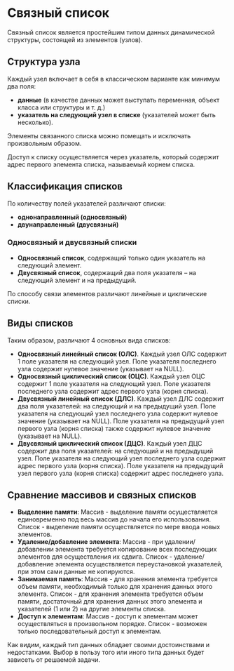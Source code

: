 # Связный список

Связный список является простейшим типом данных динамической структуры, состоящей из элементов (узлов).

## Структура узла

Каждый узел включает в себя в классическом варианте как минимум два поля:

- **данные** (в качестве данных может выступать переменная, объект класса или структуры и т. д.)
- **указатель на следующий узел в списке** (указателей может быть несколько).

Элементы связанного списка можно помещать и исключать произвольным образом.

Доступ к списку осуществляется через указатель, который содержит адрес первого элемента списка, называемый корнем списка.

## Классификация списков

По количеству полей указателей различают списки:

- **однонаправленный (односвязный)**
- **двунаправленный (двусвязный)**

### Односвязный и двусвязный списки

- **Односвязный список**, содержащий только один указатель на следующий элемент.
- **Двусвязный список**, содержащий два поля указателя – на следующий элемент и на предыдущий.

По способу связи элементов различают линейные и циклические списки.

## Виды списков

Таким образом, различают 4 основных вида списков:

- **Односвязный линейный список (ОЛС)**. Каждый узел ОЛС содержит 1 поле указателя на следующий узел. Поле указателя последнего узла содержит нулевое значение (указывает на NULL).
- **Односвязный циклический список (ОЦС)**. Каждый узел ОЦС содержит 1 поле указателя на следующий узел. Поле указателя последнего узла содержит адрес первого узла (корня списка).
- **Двусвязный линейный список (ДЛС)**. Каждый узел ДЛС содержит два поля указателей: на следующий и на предыдущий узел. Поле указателя на следующий узел последнего узла содержит нулевое значение (указывает на NULL). Поле указателя на предыдущий узел первого узла (корня списка) также содержит нулевое значение (указывает на NULL).
- **Двусвязный циклический список (ДЦС)**. Каждый узел ДЦС содержит два поля указателей: на следующий и на предыдущий узел. Поле указателя на следующий узел последнего узла содержит адрес первого узла (корня списка). Поле указателя на предыдущий узел первого узла (корня списка) содержит адрес последнего узла.

## Сравнение массивов и связных списков

- **Выделение памяти**: Массив - выделение памяти осуществляется единовременно под весь массив до начала его использования. Список - выделение памяти осуществляется по мере ввода новых элементов.
- **Удаление/добавление элемента**: Массив - при удалении/добавлении элемента требуется копирование всех последующих элементов для осуществления их сдвига. Список - удаление/добавление элемента осуществляется переустановкой указателей, при этом сами данные не копируются.
- **Занимаемая память**: Массив - для хранения элемента требуется объем памяти, необходимый только для хранения данных этого элемента. Список - для хранения элемента требуется объем памяти, достаточный для хранения данных этого элемента и указателей (1 или 2) на другие элементы списка.
- **Доступ к элементам**: Массив - доступ к элементам может осуществляться в произвольном порядке. Список - возможен только последовательный доступ к элементам.

Как видим, каждый тип данных обладает своими достоинствами и недостатками. Выбор в пользу того или иного типа данных будет зависеть от решаемой задачи.
